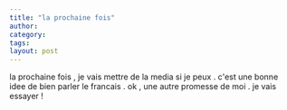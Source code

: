 ```yaml
---
title: "la prochaine fois"
author:
category: 
tags: 
layout: post
---
```

la prochaine fois , je vais mettre de la media si je peux . c'est une bonne idee de bien parler le francais . ok , une autre promesse de moi . je vais essayer ! 


